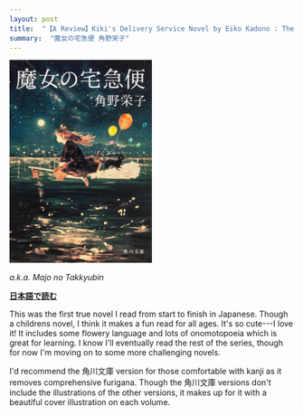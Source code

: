 ```yaml
---
layout: post
title:  "【A Review】Kiki's Delivery Service Novel by Eiko Kadono : The Perfect First Novel for a Japanese Learner"
summary:  "魔女の宅急便 角野栄子"
---
```


<img src="/images/majo1.jpg" class="float-md-right ml-3" width="50%"/>

*a.k.a. Majo no Takkyubin*


**[日本語で読む](/jp/2023/02/13/kikis-delivery-service.html)**

This was the first true novel I read from start to finish in Japanese. Though a childrens novel, I think it makes a fun read for all ages.  It's so cute---I love it! It includes some flowery language and lots of onomotopoeia which is great for learning.  I know I'll eventually read the rest of the series, though for now I'm moving on to some more challenging novels.

I'd recommend the 角川文庫 version for those comfortable with kanji as it removes comprehensive furigana. Though the 角川文庫 versions don't include the illustrations of the other versions, it makes up for it with a beautiful cover illustration on each volume.